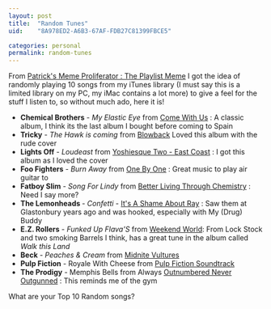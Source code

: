 ```yaml
---
layout: post
title:  "Random Tunes"
uid:	"8A978ED2-A6B3-67AF-FDB27C81399FBCE5"

categories: personal
permalink: random-tunes
---
```

From <a href="http://pmcelhaney.blogspot.com/2005/01/playlist-meme.html">Patrick's Meme Proliferator : The Playlist Meme</a> I got the idea of randomly playing 10 songs from my iTunes library (I must say this is a limited library on my PC, my iMac contains a lot more) to give a feel for the stuff I listen to, so without much ado, here it is!

<ul>
<li><strong>Chemical Brothers</strong> - <em>My Elastic Eye</em> from <a href="http://www.amazon.co.uk/exec/obidos/ASIN/B00005U1YO/qid=1106228492/sr=2-1/ref=sr_2_10_1/202-2286111-1019838">Come With Us</a> : A classic album, I think its the last album I bought before coming to Spain </li>
<li>    <strong>Tricky</strong> -<em> The Hawk is coming</em> from <a href="http://www.amazon.co.uk/exec/obidos/ASIN/B00005KFTN/qid=1106228516/sr=2-1/ref=sr_2_10_1/202-2286111-1019838">Blowback</a> Loved this album with the rude cover </li>
<li>    <strong>Lights Off</strong> - <em>Loudeast</em> from <a href="http://www.amazon.co.uk/exec/obidos/ASIN/B00004WN1A/qid=1106228536/202-2286111-1019838">Yoshiesque Two - East Coast</a> : I got this album as I loved the cover </li>
<li>    <strong>Foo Fighters</strong> - <em>Burn Away</em> from <a href="http://www.amazon.co.uk/exec/obidos/ASIN/B00006OA4X/qid=1106228564/sr=2-1/ref=sr_2_10_1/202-2286111-1019838">One By One</a> : Great music to play air guitar to </li>
<li>    <strong>Fatboy Slim</strong> - <em>Song For Lindy</em> from <a href="http://www.amazon.co.uk/exec/obidos/ASIN/B000024NPY/qid=1106228584/sr=2-1/ref=sr_2_10_1/202-2286111-1019838">Better Living Through Chemistry</a> : Need I say more? </li>
<li>    <strong>The Lemonheads </strong>- <em>Confetti</em> - <a href="http://www.amazon.co.uk/exec/obidos/ASIN/B000065LZH/qid=1106228641/sr=1-2/ref=sr_1_10_2/202-2286111-1019838">It's A Shame About Ray</a> : Saw them at Glastonbury years ago and was hooked, especially with My (Drug) Buddy </li>
<li><strong> E.Z. Rollers</strong> - <em>Funked Up Flava'S</em> from <a href="http://www.amazon.co.uk/exec/obidos/ASIN/B000028A2P/qid=1106228669/sr=1-1/ref=sr_1_10_1/202-2286111-1019838">Weekend World</a>: From Lock Stock and two smoking Barrels I think, has a great tune in the album called <em>Walk this Land</em> </li>
<li>    <strong>Beck</strong> -<em> Peaches &amp; Cream</em> from <a href="http://www.amazon.co.uk/exec/obidos/ASIN/B000033JZU/qid=1106228718/sr=2-1/ref=sr_2_10_1/202-2286111-1019838">Midnite Vultures</a> </li>
<li><strong> Pulp Fiction</strong> - Royale With Cheese from <a href="http://www.amazon.co.uk/exec/obidos/ASIN/B00006H1ER/qid=1106228748/sr=2-1/ref=sr_2_10_1/202-2286111-1019838">Pulp Fiction Soundtrack</a> </li>
<li> <strong>The Prodigy</strong> - Memphis Bells from Always <a href="http://www.amazon.co.uk/exec/obidos/ASIN/B0002BK4I0/qid=1106228783/sr=2-1/ref=sr_2_2_1/202-2286111-1019838">Outnumbered Never Outgunned</a> : This reminds me of the gym</li>

</ul>

What are your Top 10 Random songs?